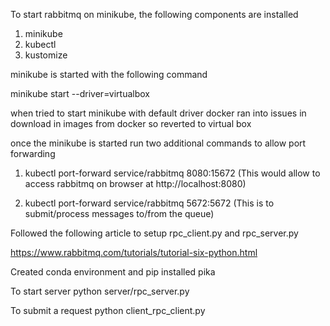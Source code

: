To start rabbitmq on minikube, the following components are installed
1) minikube
2) kubectl
3) kustomize

minikube is started with the following command

minikube start --driver=virtualbox

when tried to start minikube with default driver docker ran into issues in download in images from docker so reverted to virtual box

once the minikube is started run two additional commands to allow port forwarding

1) kubectl port-forward service/rabbitmq 8080:15672   (This would allow to access rabbitmq on browser at http://localhost:8080)

2) kubectl port-forward service/rabbitmq 5672:5672  (This is to submit/process messages to/from the queue)

Followed the following article to setup rpc_client.py and rpc_server.py

https://www.rabbitmq.com/tutorials/tutorial-six-python.html

Created conda environment and pip installed pika 

To start server python server/rpc_server.py

To submit a request python client_rpc_client.py